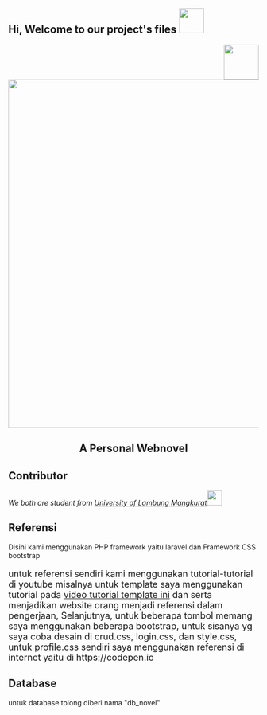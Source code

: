 <h2> Hi, Welcome to our project's files <img src="https://media.giphy.com/media/mGcNjsfWAjY5AEZNw6/giphy.gif" width="50"></h2>
<img align='right' src="https://media.giphy.com/media/2eFoWCyovdbWsmvkI1/giphy.gif" width="70">

<p align="center">
  <a href = "https://mohizuki.github.io/">
    <img src = "https://pixiv.pximg.net/c/1200x630_90_a2_g5/fanbox/public/images/post/1725296/cover/KbQJ1Eyc3A541ySICuBLMAfm.jpeg" width = "700px"/>
  </a>
  <h2 align = "center"> A Personal Webnovel</h2>
</p>

## Contributor
<p><em>We both are student from <a href="https://ulm.ac.id/id/">University of Lambung Mangkurat</a><img src="https://media.giphy.com/media/fYSnHlufseco8Fh93Z/giphy.gif" width="30"> 
</em></p>

## Referensi
Disini kami menggunakan PHP framework yaitu laravel dan Framework CSS bootstrap
<p style="font-size:18px;">untuk referensi sendiri kami menggunakan tutorial-tutorial di youtube misalnya untuk template saya menggunakan tutorial pada <a href="https://youtu.be/oYRda7UtuhA">video tutorial template ini</a> dan serta menjadikan website orang menjadi referensi dalam pengerjaan,			Selanjutnya, untuk beberapa tombol memang saya menggunakan beberapa bootstrap, untuk sisanya yg saya coba desain di crud.css, login.css, dan style.css, untuk profile.css sendiri saya menggunakan referensi di internet yaitu di https://codepen.io		</p>

## Database
untuk database tolong diberi nama "db_novel"
